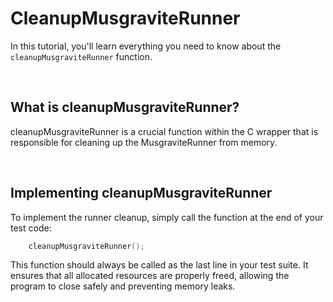 # CleanupMusgraviteRunner
In this tutorial, you'll learn everything you need to know about the `cleanupMusgraviteRunner` function.

<br>

## What is cleanupMusgraviteRunner?
cleanupMusgraviteRunner is a crucial function within the C wrapper that is responsible for cleaning up the MusgraviteRunner from memory. 

<br>

## Implementing cleanupMusgraviteRunner
To implement the runner cleanup, simply call the function at the end of your test code:

```C
    cleanupMusgraviteRunner();
```

This function should always be called as the last line in your test suite. It ensures that all allocated resources are properly freed, allowing the program to close safely and preventing memory leaks.